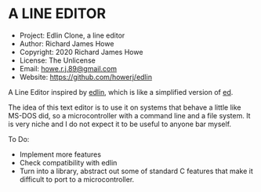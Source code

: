 # A LINE EDITOR

*  Project:   Edlin Clone, a line editor
*  Author:    Richard James Howe
*  Copyright: 2020 Richard James Howe
*  License:   The Unlicense
*  Email:     howe.r.j.89@gmail.com
*  Website:   <https://github.com/howerj/edlin>

A Line Editor inspired by [edlin](https://en.wikipedia.org/wiki/Edlin), which
is like a simplified version of [ed](https://en.wikipedia.org/wiki/Ed_%28text_editor%29).

The idea of this text editor is to use it on systems that behave a little like
MS-DOS did, so a microcontroller with a command line and a file system. It is
very niche and I do not expect it to be useful to anyone bar myself.

To Do:
- Implement more features
- Check compatibility with edlin
- Turn into a library, abstract out some of standard C features that make it
  difficult to port to a microcontroller.

